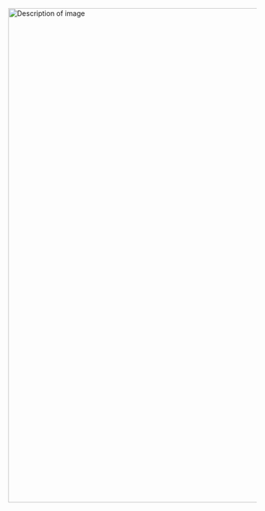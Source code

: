 <img src="https://i.ibb.co/ThVrF7m/Screenshot-2024-11-14-112353.png" width="1000" alt="Description of image">




